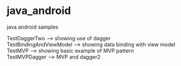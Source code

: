 # java_android
java android samples


TestDaggerTwo --> showing use of dagger 
<BR>
TestBindingAndViewModel --> showing data binding with view model 
<BR>
TestMVP --> showing basic example of MVP pattern
<BR>
TestMVPDagger --> MVP and dagger2